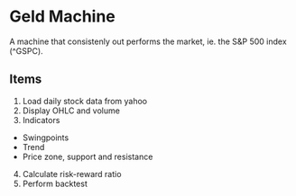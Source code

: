 Geld Machine
===========
A machine that consistenly out performs the market, ie. the S&P 500 index (^GSPC).

## Items
1. Load daily stock data from yahoo
2. Display OHLC and volume
3. Indicators
 - Swingpoints
 - Trend
 - Price zone, support and resistance
4. Calculate risk-reward ratio
5. Perform backtest
